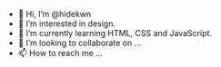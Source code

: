 - 👋 Hi, I’m @hidekwn
- 👀 I’m interested in design.
- 🌱 I’m currently learning HTML, CSS and JavaScript.
- 💞️ I’m looking to collaborate on ...
- 📫 How to reach me ...

<!---
hidekwn/hidekwn is a ✨ special ✨ repository because its `README.md` (this file) appears on your GitHub profile.
You can click the Preview link to take a look at your changes.
--->
